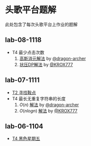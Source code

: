# 头歌平台题解

此处包含了每次头歌平台上作业的题解

## lab-08-1118

- T4 最少点击次数
  1. [高斯消元解法](lab-08-1118/T4-1.md) by [@dragon-archer](https://github.com/dragon-archer)
  2. [状压DP解法](lab-08-1118/T4-2.md) by [@KROX777](https://github.com/KROX777)

## lab-07-1111

- [T2 寻找鞍点](lab-07-1111/T2.md)
- T4 最长无重复字符串的长度
   1. $O(n)$ [解法](lab-07-1111/T4-1.md) by [@dragon-archer](https://github.com/dragon-archer)
   2. $O(nlogn)$ [解法](lab-07-1111/T4-2.md) by [@KROX777](https://github.com/KROX777)

## lab-06-1104

- [T4 黑色星期五](lab-06-1104/T4.md)
